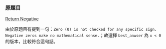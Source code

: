 ### 原題目

[Return Negative](https://www.codewars.com/kata/55685cd7ad70877c23000102)

由於原題目有提到一句：`Zero (0) is not checked for any specific sign. Negative zeros make no mathematical sense.`；故選擇 `best_anwser` 為 `x < 0` 的版本，比較符合這句話。

